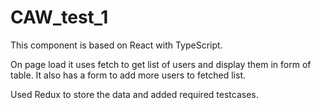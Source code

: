 # CAW_test_1

This component is based on React with TypeScript. 

On page load it uses fetch to get list of users and display them in form of table.
It also has a form to add more users to fetched list. 

Used Redux to store the data and added required testcases.
